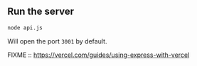 
## Run the server

```bash
node api.js
```

Will open the port `3001` by default.


FIXME :: https://vercel.com/guides/using-express-with-vercel